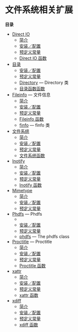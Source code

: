 文件系统相关扩展
================

**目录**

-   [Direct IO](/book/dio.html)
    -   [简介](/intro/dio.html)
    -   [安装／配置](/dio/setup.html)
    -   [预定义常量](/dio/constants.html)
    -   [Direct IO 函数](/ref/dio.html)
-   [目录](/book/dir.html)
    -   [安装／配置](/dir/setup.html)
    -   [预定义常量](/dir/constants.html)
    -   [Directory](/class/directory.html) — Directory 类
    -   [目录函数函数](/ref/dir.html)
-   [Fileinfo](/book/fileinfo.html) — 文件信息
    -   [简介](/intro/fileinfo.html)
    -   [安装／配置](/fileinfo/setup.html)
    -   [预定义常量](/fileinfo/constants.html)
    -   [Fileinfo 函数](/ref/fileinfo.html)
    -   [finfo](/class/finfo.html) — finfo 类
-   [文件系统](/book/filesystem.html)
    -   [简介](/intro/filesystem.html)
    -   [安装／配置](/filesystem/setup.html)
    -   [预定义常量](/filesystem/constants.html)
    -   [文件系统函数](/ref/filesystem.html)
-   [Inotify](/book/inotify.html)
    -   [简介](/intro/inotify.html)
    -   [安装／配置](/inotify/setup.html)
    -   [预定义常量](/inotify/constants.html)
    -   [Inotify 函数](/ref/inotify.html)
-   [Mimetype](/book/mime-magic.html)
    -   [简介](/intro/mime-magic.html)
    -   [安装／配置](/mime-magic/setup.html)
    -   [预定义常量](/mime-magic/constants.html)
-   [Phdfs](/book/phdfs.html) — Phdfs
    -   [](/intro/phdfs.html)
    -   [安装／配置](/phdfs/setup.html)
    -   [预定义常量](/phdfs/constants.html)
    -   [phdfs](/class/phdfs.html) — The phdfs class
-   [Proctitle](/book/proctitle.html) — Proctitle
    -   [简介](/intro/proctitle.html)
    -   [安装／配置](/proctitle/setup.html)
    -   [预定义常量](/proctitle/constants.html)
    -   [Proctitle 函数](/ref/proctitle.html)
-   [xattr](/book/xattr.html)
    -   [简介](/intro/xattr.html)
    -   [安装／配置](/xattr/setup.html)
    -   [预定义常量](/xattr/constants.html)
    -   [xattr 函数](/ref/xattr.html)
-   [xdiff](/book/xdiff.html)
    -   [简介](/intro/xdiff.html)
    -   [安装／配置](/xdiff/setup.html)
    -   [预定义常量](/xdiff/constants.html)
    -   [xdiff 函数](/ref/xdiff.html)
